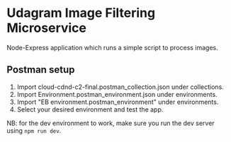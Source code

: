# Udagram Image Filtering Microservice

Node-Express application which runs a simple script to process images.

## Postman setup

1. Import cloud-cdnd-c2-final.postman_collection.json under collections.
2. Import Environment.postman_environment.json under environments.
3. Import "EB environment.postman_environment" under environments.
4. Select your desired environment and test the app.

NB: for the dev environment to work, make sure you run the dev server using `npm run dev`.
